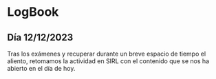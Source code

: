 # LogBook 
## Día 12/12/2023

Tras los exámenes y recuperar durante un breve espacio de tiempo el aliento, retomamos la actividad en SIRL con el contenido que se nos ha abierto en el día de hoy. 